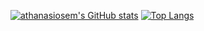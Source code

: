 [![athanasiosem's GitHub stats](https://github-readme-stats.vercel.app/api?username=athanasiosem&count_private=true&show_icons=true)](https://github.com/anuraghazra/github-readme-stats)
[![Top Langs](https://github-readme-stats.vercel.app/api/top-langs/?username=athanasiosem&hide_progress=true)](https://github.com/anuraghazra/github-readme-stats)
